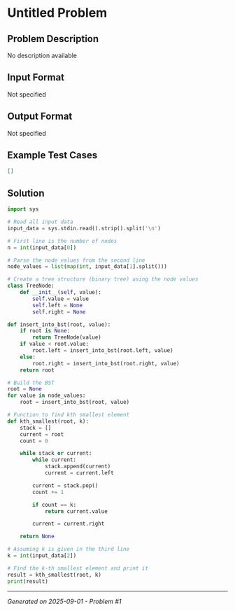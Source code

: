 # Untitled Problem

## Problem Description
No description available

## Input Format
Not specified

## Output Format
Not specified

## Example Test Cases
```json
[]
```

## Solution
```python
import sys

# Read all input data
input_data = sys.stdin.read().strip().split('\n')

# First line is the number of nodes
n = int(input_data[0])

# Parse the node values from the second line
node_values = list(map(int, input_data[1].split()))

# Create a tree structure (binary tree) using the node values
class TreeNode:
    def __init__(self, value):
        self.value = value
        self.left = None
        self.right = None

def insert_into_bst(root, value):
    if root is None:
        return TreeNode(value)
    if value < root.value:
        root.left = insert_into_bst(root.left, value)
    else:
        root.right = insert_into_bst(root.right, value)
    return root

# Build the BST
root = None
for value in node_values:
    root = insert_into_bst(root, value)

# Function to find kth smallest element
def kth_smallest(root, k):
    stack = []
    current = root
    count = 0

    while stack or current:
        while current:
            stack.append(current)
            current = current.left

        current = stack.pop()
        count += 1

        if count == k:
            return current.value

        current = current.right

    return None

# Assuming k is given in the third line
k = int(input_data[2])

# Find the k-th smallest element and print it
result = kth_smallest(root, k)
print(result)
```

---
*Generated on 2025-09-01 - Problem #1*